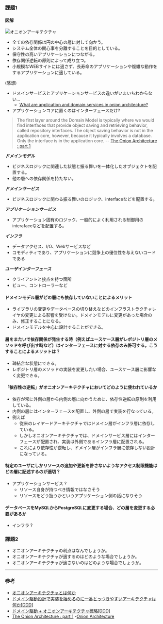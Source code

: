### 課題1
#### 図解
![オニオンアーキテクチャ](https://qiita-image-store.s3.amazonaws.com/0/30489/81fcfd95-2ce1-82a8-db69-8618338a5f22.png "オニオンアーキテクチャ")

- 全ての依存関係は円の中心の層に対して向かう。
- システム全体の関心事を分離することを目的としている。
- 保守性の高いアプリケーションにつながる。
- 依存関係逆転の原則によって成り立つ。
- 小規模なWEBサイトには適さず、長寿命のアプリケーションや複雑な動作をするアプリケーションに適している。

(感想)
- ドメインサービスとアプリケーションサービスの違いがいまいちわからない...
    - [What are application and domain services in onion architecture?](https://softwareengineering.stackexchange.com/questions/386554/what-are-application-and-domain-services-in-onion-architecture)
- アプリケーションコアに置くのはインターフェースだけ?
> The first layer around the Domain Model is typically where we would find interfaces that provide object saving and retrieving behavior, called repository interfaces.  The object saving behavior is not in the application core, however, because it typically involves a database.  Only the interface is in the application core.  -- [The Onion Architecture : part 1](https://jeffreypalermo.com/2008/07/the-onion-architecture-part-1/)

***ドメインモデル***
- ビジネスロジックに関連した状態と振る舞いを一体化したオブジェクトを配置する。
- 他の層への依存関係を持たない。

***ドメインサービス***
- ビジネスロジックに関わる振る舞いのロジック、interfaceなどを配置する。

***アプリケーションサービス***
- アプリケーション固有のロジック、一般的によく利用される制御用のinterafaceなどを配置する。

***インフラ***
- データアクセス、I/O、Webサービスなど
- コモディティであり、アプリケーションに競争上の優位性を与えないコードである

***ユーザインターフェース***
- クライアントと接点を持つ箇所
- ビュー、コントローラーなど

#### ドメインモデル層がどの層にも依存していないことによるメリット
- ライブラリの変更やデータベースの切り替えなどのインフラストラクチャレイヤの変更による影響を受けない。ドメインモデルに変更があった場合のみ、修正することになる。
- ドメインモデルを中心に設計することができる。

#### 層をまたいで依存関係が発生する時（例えばユースケース層がレポジトリ層のメソッドを呼び出す時など）はインターフェースに対する依存のみ許可する。こうすることによるメリットは？

- 疎結合な状態にできる。
- レポジトリ層のメソッドの実装を変更したい場合、ユースケース層に影響なく変更できる。

#### 「依存性の逆転」がオニオンアーキテクチャにおいてどのように使われているか
- 依存が常に外側の層から内側の層に向かうために、依存性逆転の原則を利用している。
- 内側の層にはインターフェースを配置し、外側の層で実装を行なっている。
- 例えば
    - 従来のレイヤードアーキテクチャではドメイン層がインフラ層に依存している。
    - しかしオニオンアーキテクチャでは、ドメインサービス層にはインターフェースが配置され、実装は外側であるインフラ層に配置される。
    - これにより依存性が逆転し、ドメイン層がインフラ層に依存しない設計になっている。

#### 特定のユーザにしかリソースの追加や更新を許さないようなアクセス制限機能はどの層に記述するのが適切？
- アプリケーションサービス ?
    - リソース自身が持つべき情報ではなさそう
    - リソースをどう扱うかというアプリケーション側の話になりそう

#### データベースをMySQLからPostgreSQLに変更する場合、どの層を変更する必要があるか

- インフラ ?

### 課題2
- オニオンアーキテクチャの利点はなんでしょうか。
- オニオンアーキテクチャが適するのはどのような場合でしょうか。
- オニオンアーキテクチャが適さないのはどのような場合でしょうか。


---
### 参考
- [オニオンアーキテクチャとは何か](https://qiita.com/cocoa-maemae/items/e3f2eabbe0877c2af8d0)
- [ドメイン駆動設計で実装を始めるのに一番とっつきやすいアーキテクチャは何か[DDD]](https://little-hands.hatenablog.com/entry/2017/10/04/231743)
- [ドメイン駆動 + オニオンアーキテクチャ概略[DDD]](https://little-hands.hatenablog.com/entry/2017/10/11/075634)
- [The Onion Architecture : part 1](https://jeffreypalermo.com/2008/07/the-onion-architecture-part-1/)
-[Onion Architecture](https://medium.com/expedia-group-tech/onion-architecture-deed8a554423)
